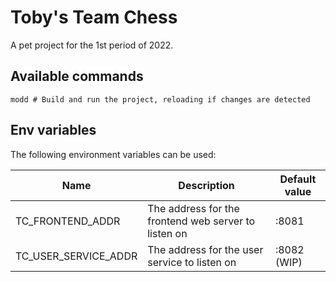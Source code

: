 # Toby's Team Chess

A pet project for the 1st period of 2022.

## Available commands

```shell
modd # Build and run the project, reloading if changes are detected
```

## Env variables

The following environment variables can be used:

| Name                 | Description                                          | Default value |
|----------------------|------------------------------------------------------|---------------|
| TC_FRONTEND_ADDR     | The address for the frontend web server to listen on | :8081         |
| TC_USER_SERVICE_ADDR | The address for the user service to listen on        | :8082 (WIP)   |
